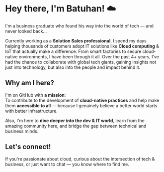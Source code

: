 # Hey there, I'm Batuhan! ☁️
I'm a business graduate who found his way into the world of tech — and never looked back...
    
Currently working as a **Solution Sales professional**, I spend my days helping thousands of customers adopt IT solutions like **Cloud computing** & IoT that actually make a difference. From smart factories to secure cloud-native environments, I have been through it all.
Over the past 4+ years, I’ve had the chance to collaborate with global tech giants, gaining insights not just into technology, but also into the people and impact behind it.

## Why am I here?

I'm on GitHub with **a mission**:  
To contribute to the development of **cloud-native practices** and help make them **accessible to all** — because I genuinely believe a better world starts with better infrastructure.

Also, I'm here to **dive deeper into the dev & IT world**, learn from the amazing community here, and bridge the gap between technical and business minds.

## Let's connect!

If you're passionate about cloud, curious about the intersection of tech & business, or just want to chat — you know where to find me.

> 